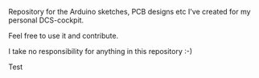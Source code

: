 Repository for the Arduino sketches, PCB designs etc I've created for my personal DCS-cockpit.

Feel free to use it and contribute.

I take no responsibility for anything in this repository :-)

Test